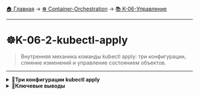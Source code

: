 [🏠 Главная](../../README.md) → [☸️ Container-Orchestration](../../README.md#-container-orchestration) → [📚 K-06-Управление](../../README.md#-k-06-управление)

---

# ☸️K-06-2-kubectl-apply
>Внутренняя механика команды kubectl apply: три конфигурации, слияние изменений и управление состоянием объектов.

---

<details>
<summary><b>🎯Три конфигурации kubectl apply</b></summary>

---

## Как работает команда apply внутри

<img src="../img/k8s_kubectl_apply_01.jpg" alt="" width="700">

```text
# kubectl apply использует 3 конфигурации:

1. Локальный файл (local)    → Что мы хотим  
2. Последняя примененная (last-applied) → Что было применено ранее
3. Живая конфигурация (live) → Что есть в кластере
```

---

</details>

<details>
<summary><b>🎯Ключевые выводы</b></summary>

---

### kubectl apply

```text
✅ Три конфигурации: local, last-applied, live
✅ Умное слияние изменений
✅ Сохранение пользовательских полей
✅ Декларативное управление состоянием
```

### Что изучаем дальше

```text
📚 Следующая тема: Завершение Kubernetes
🎯 Практика: Полный цикл управления
🔧 Инструменты: Готовность к продакшену
```

---

</details>
